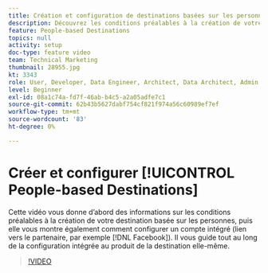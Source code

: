 ```yaml
---
title: Création et configuration de destinations basées sur les personnes
description: Découvrez les conditions préalables à la création de votre destination basée sur les personnes et comment configurer un compte intégré (lien vers le partenaire, tel que Facebook). Découvrez la configuration intégrée au produit de la destination elle-même.
feature: People-based Destinations
topics: null
activity: setup
doc-type: feature video
team: Technical Marketing
thumbnail: 28955.jpg
kt: 3343
role: User, Developer, Data Engineer, Architect, Data Architect, Admin, Leader
level: Beginner
exl-id: 08a1c74a-fd7f-46ab-b4c5-a2a05adfe7c1
source-git-commit: 62b43b5627dabf754cf821f974a56c60989ef7ef
workflow-type: tm+mt
source-wordcount: '83'
ht-degree: 0%

---
```


# Créer et configurer [!UICONTROL People-based Destinations]

Cette vidéo vous donne d’abord des informations sur les conditions préalables à la création de votre destination basée sur les personnes, puis elle vous montre également comment configurer un compte intégré (lien vers le partenaire, par exemple [!DNL Facebook]). Il vous guide tout au long de la configuration intégrée au produit de la destination elle-même.

>[!VIDEO](https://video.tv.adobe.com/v/32072/?quality=12&captions=fre_fr)
